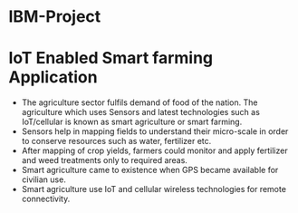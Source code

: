 # IBM-Project
# IoT Enabled Smart farming Application
* The agriculture sector fulfils demand of food of the nation. The agriculture which uses Sensors and latest technologies such as IoT/cellular is known as smart agriculture or smart farming.
* Sensors help in mapping fields to understand their micro-scale in order to conserve resources such as water, fertilizer etc.
* After mapping of crop yields, farmers could monitor and apply fertilizer and weed treatments only to required areas.
* Smart agriculture came to existence when GPS became available for civilian use.
* Smart agriculture use IoT and cellular wireless technologies for remote connectivity.
